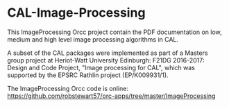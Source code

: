 # CAL-Image-Processing
This ImageProcessing Orcc project contain the PDF documentation on low, medium and high level image processing algorithms in CAL.

A subset of the CAL packages were implemented as part of a Masters group project at Heriot-Watt University Edinburgh: F21DG 2016-2017: Design and Code Project, "Image processing for CAL", which was supported by the EPSRC Rathlin project (EP/K009931/1).

The ImageProcessing Orcc code is online:
https://github.com/robstewart57/orc-apps/tree/master/ImageProcessing



